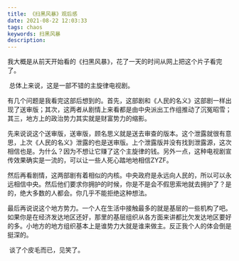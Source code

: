 ```yaml
---
title: 《扫黑风暴》观后感
date: 2021-08-22 12:03:33
tags: chaos
keywords: 扫黑风暴
description:  
---
```


​	我大概是从前天开始看的《扫黑风暴》，花了一天的时间从网上把这个片子看完了。

​	总体上来说，这是一部不错的主旋律电视剧。

<!--more-->

​	有几个问题是我看完这部后想到的。首先，这部剧和《人民的名义》这部剧一样出现了送审版；其次，这两者从剧情上来看都是由中央派出工作组推动了沉冤昭雪；其三，地方上的政治势力其实就是财富势力的缩影。

​	先来说说这个送审版，送审版，顾名思义就是送去审查的版本。这个泄露就很有意思，上次《人民的名义》泄露的也是送审版。上个泄露版并没有找到泄露源，这次相信也是。为什么？因为不想让它赚了这个主旋律的钱。另外一点，这种电视剧宣传效果确实是一流的，可以让一些人死心踏地地相信ZYZF。

​	然后再看剧情，这两部剧有着相似的内核。中央政府是永远向人民的，所以可以永远相信中央。然后他们要求你拥护的时候，你是不是会不假思索地就去拥护了？是的，绝大多数的人都会。你几乎不能拒绝这种想法。

​	最后再说说这个地方势力。一个人在生活中接触最多的就是基层的一些机构了吧。如果你是在经济发达地区还好，那里的基层组织从各方面来讲都比欠发达地区要好的多。小地方的地方组织基本上是谁势力大就是谁来做主。反正我个人的体会倒是挺深的。

​	谈了个皮毛而已，见笑了。

​	

